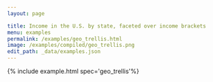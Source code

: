 ```yaml
---
layout: page

title: Income in the U.S. by state, faceted over income brackets
menu: examples
permalink: /examples/geo_trellis.html
image: /examples/compiled/geo_trellis.png
edit_path: _data/examples.json
---
```




{% include example.html spec='geo_trellis'%}

